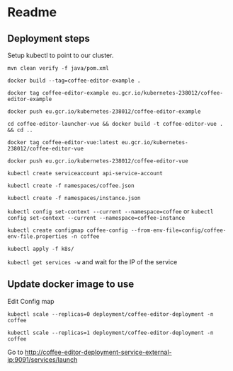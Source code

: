 # Readme

## Deployment steps

Setup kubectl to point to our cluster.

`mvn clean verify -f java/pom.xml`

`docker build --tag=coffee-editor-example .`

`docker tag coffee-editor-example eu.gcr.io/kubernetes-238012/coffee-editor-example`

`docker push eu.gcr.io/kubernetes-238012/coffee-editor-example`

`cd coffee-editor-launcher-vue && docker build -t coffee-editor-vue . && cd ..`

`docker tag coffee-editor-vue:latest eu.gcr.io/kubernetes-238012/coffee-editor-vue`

`docker push eu.gcr.io/kubernetes-238012/coffee-editor-vue`

`kubectl create serviceaccount api-service-account`

`kubectl create -f namespaces/coffee.json`

`kubectl create -f namespaces/instance.json`

`kubectl config set-context --current --namespace=coffee` or `kubectl config set-context --current --namespace=coffee-instance`

`kubectl create configmap coffee-config --from-env-file=config/coffee-env-file.properties -n coffee`

`kubectl apply -f k8s/`

`kubectl get services -w` and wait for the IP of the service


## Update docker image to use

Edit Config map

`kubectl scale --replicas=0 deployment/coffee-editor-deployment -n coffee`

`kubectl scale --replicas=1 deployment/coffee-editor-deployment -n coffee`

Go to [http://coffee-editor-deployment-service-external-ip:9091/services/launch](URL)
